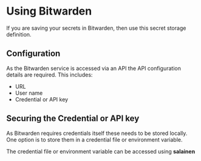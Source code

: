 # Using Bitwarden

If you are saving your secrets in Bitwarden, then 
use this secret storage definition.

## Configuration

As the Bitwarden service is accessed via an API
the API configuration details are required.  This includes:

* URL
* User name
* Credential or API key

## Securing the Credential or API key

As Bitwarden requires credentials itself these needs
to be stored locally.  One option is to store them
in a credential file or environment variable.

The credential file or environment variable can be
accessed using **salainen**



